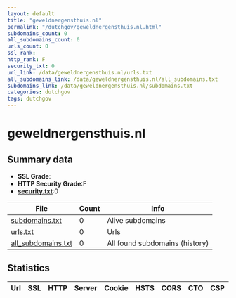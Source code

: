 ```yaml
---
layout: default
title: "geweldnergensthuis.nl"
permalink: "/dutchgov/geweldnergensthuis.nl.html"
subdomains_count: 0
all_subdomains_count: 0
urls_count: 0
ssl_rank: 
http_rank: F
security_txt: 0
url_link: /data/geweldnergensthuis.nl/urls.txt
all_subdomains_link: /data/geweldnergensthuis.nl/all_subdomains.txt
subdomains_link: /data/geweldnergensthuis.nl/subdomains.txt
categories: dutchgov
tags: dutchgov
---
```



# geweldnergensthuis.nl
## Summary data


 - **SSL Grade**:
 - **HTTP Security Grade**:F
 - **[security.txt](https://www.digitaleoverheid.nl/nieuws/standaard-security-txt-nu-verplicht-voor-overheid/)**:0


| File       | Count | Info |
|------------|-------|------|
|[subdomains.txt](/DutchGovScope/data/geweldnergensthuis.nl/subdomains.txt)|0|Alive subdomains|
|[urls.txt](/DutchGovScope/data/geweldnergensthuis.nl/urls.txt)|0|Urls|
|[all_subdomains.txt](/DutchGovScope/data/geweldnergensthuis.nl/all_subdomains.txt)|0|All found subdomains (history)|


## Statistics


| Url | SSL | HTTP | Server | Cookie | HSTS | CORS | CTO | CSP | XFO | XXP | RP |FP| Tech |Title |
|--------|-------|-------|------|------|------|------|------|------|------|------|------|------|------|------|

